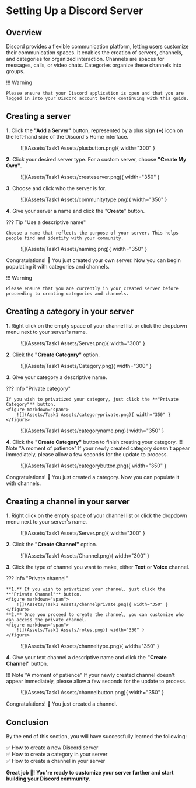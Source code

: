 # **Setting Up a Discord Server**

## Overview
Discord provides a flexible communication platform, letting users customize their communication spaces. It enables the creation of servers, channels, and categories for organized interaction. Channels are spaces for messages, calls, or video chats. Categories organize these channels into groups.

!!! Warning

    Please ensure that your Discord application is open and that you are logged in into your Discord account before continuing with this guide.


## Creating a server

**1.** Click the **"Add a Server"** button, represented by a plus sign **(+)** icon on the left-hand side of the Discord's Home interface. 
<figure markdown="span">
  ![](Assets/Task1 Assets/plusbutton.png){ width="300" }
</figure> 

**2.** Click your desired server type. For a custom server, choose **"Create My Own"**.
<figure markdown="span">
  ![](Assets/Task1 Assets/createserver.png){ width="350" }
</figure>

**3.** Choose and click who the server is for.
<figure markdown="span">
  ![](Assets/Task1 Assets/communitytype.png){ width="350" }
</figure>

**4.** Give your server a name and click the "**Create**" button.

??? Tip "Use a descriptive name"

    Choose a name that reflects the purpose of your server. This helps people find and identify with your community.

<figure markdown="span">
  ![](Assets/Task1 Assets/naming.png){ width="350" }
</figure>

Congratulations! 🎉 You just created your own server. Now you can begin populating it with categories and channels.

!!! Warning

    Please ensure that you are currently in your created server before proceeding to creating categories and channels.


    
## Creating a category in your server

**1.** Right click on the empty space of your channel list or click the dropdown menu next to your server's name.
<figure markdown="span">
  ![](Assets/Task1 Assets/Server.png){ width="300" }
</figure>

**2.** Click the **"Create Category"** option.
<figure markdown="span">
  ![](Assets/Task1 Assets/Category.png){ width="300" }
</figure>

**3.** Give your category a descriptive name.

??? Info "Private category"

    If you wish to privatized your category, just click the **"Private Category"** button.
    <figure markdown="span">
        ![](Assets/Task1 Assets/categoryprivate.png){ width="350" }
    </figure>

<figure markdown="span">
  ![](Assets/Task1 Assets/categoryname.png){ width="350" }
</figure>

**4.** Click the **"Create Category"** button to finish creating your category.
!!! Note "A moment of patience"
    If your newly created category doesn't appear immediately, please allow a few seconds for the update to process.
<figure markdown="span">
  ![](Assets/Task1 Assets/categorybutton.png){ width="350" }
</figure>

Congratulations! 🎉 You just created a category. Now you can populate it with channels.


## Creating a channel in your server

**1.** Right click on the empty space of your channel list or click the dropdown menu next to your server's name.  
<figure markdown="span">
  ![](Assets/Task1 Assets/Server.png){ width="300" }
</figure>

**2.** Click the **"Create Channel"** option.
<figure markdown="span">
  ![](Assets/Task1 Assets/Channel.png){ width="300" }
</figure>

**3.** Click the type of channel you want to make, either **Text** or **Voice** channel.

??? Info "Private channel"

    **1.** If you wish to privatized your channel, just click the **"Private Channel"** button.  
    <figure markdown="span">
        ![](Assets/Task1 Assets/channelprivate.png){ width="350" }
    </figure> 
    **2.** Once you proceed to create the channel, you can customize who can access the private channel.
    <figure markdown="span">
        ![](Assets/Task1 Assets/roles.png){ width="350" }
    </figure> 

<figure markdown="span">
  ![](Assets/Task1 Assets/channeltype.png){ width="350" }
</figure> 

**4.** Give your text channel a descriptive name and click the **"Create Channel"** button.

!!! Note "A moment of patience"
    If your newly created channel doesn't appear immediately, please allow a few seconds for the update to process.
<figure markdown="span">
  ![](Assets/Task1 Assets/channelbutton.png){ width="350" }
</figure> 

Congratulations! 🎉 You just created a channel. 

## Conclusion

By the end of this section, you will have successfully learned the following:

✅ How to create a new Discord server  
✅ How to create a category in your server  
✅ How to create a channel in your server

**Great job 🤗! You're ready to customize your server further and start building your Discord community.**